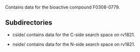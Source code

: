 Contains data for the bioactive compound F0308-0779.

## Subdirectories

- cside/ contains data for the C-side search space on rv1821.

- nside/ contains data for the N-side search space on rv1821.


